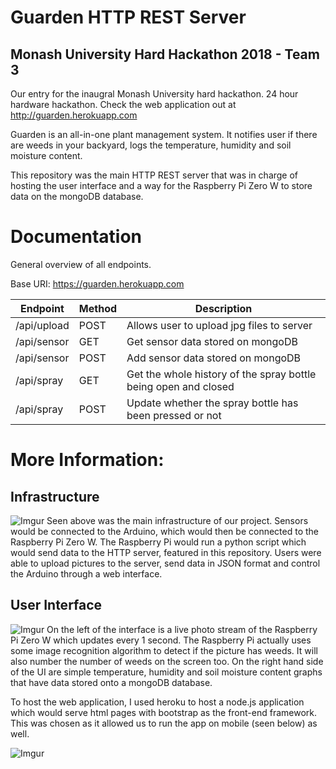 # Guarden HTTP REST Server
## Monash University Hard Hackathon 2018 - Team 3

Our entry for the inaugral Monash University hard hackathon. 24 hour hardware hackathon. 
Check the web application out at http://guarden.herokuapp.com

Guarden is an all-in-one plant management system. It notifies user if there are weeds in your backyard, logs the temperature, humidity and soil moisture content. 

This repository was the main HTTP REST server that was in charge of hosting the user interface and a way for the Raspberry Pi Zero W to store data on the mongoDB database. 

# Documentation
General overview of all endpoints.

Base URI: https://guarden.herokuapp.com

|Endpoint|Method|Description|
|--------|------|-----------|
|/api/upload|POST|Allows user to upload jpg files to server|
|/api/sensor|GET|Get sensor data stored on mongoDB|
|/api/sensor|POST|Add sensor data stored on mongoDB|
|/api/spray|GET|Get the whole history of the spray bottle being open and closed|
|/api/spray|POST|Update whether the spray bottle has been pressed or not|

# More Information:
## Infrastructure
![Imgur](https://i.imgur.com/wH4rseE.jpg)
Seen above was the main infrastructure of our project. Sensors would be connected to the Arduino, which would then be connected to the Raspberry Pi Zero W. The Raspberry Pi would run a python script which would send data to the HTTP server, featured in this repository. Users were able to upload pictures to the server, send data in JSON format and control the Arduino through a web interface.

## User Interface
![Imgur](https://i.imgur.com/mswnZsJ.png)
On the left of the interface is a live photo stream of the Raspberry Pi Zero W which updates every 1 second. The Raspberry Pi actually uses some image recognition algorithm to detect if the picture has weeds. It will also number the number of weeds on the screen too.
On the right hand side of the UI are simple temperature, humidity and soil moisture content graphs that have data stored onto a mongoDB database.

To host the web application, I used heroku to host a node.js application which would serve html pages with bootstrap as the front-end framework. This was chosen as it allowed us to run the app on mobile (seen below) as well.

![Imgur](https://i.imgur.com/SJSd1Jg.jpg)
